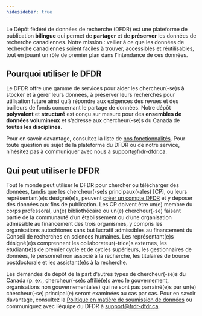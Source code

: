 ```yaml
---
hidesidebar: true
---
```

Le Dépôt fédéré de données de recherche (DFDR) est une plateforme de publication **bilingue** qui permet de **partager** et de **préserver** les données de recherche canadiennes. Notre mission : veiller à ce que les données de recherche canadiennes soient faciles à trouver, accessibles et réutilisables, tout en jouant un rôle de premier plan dans l’intendance de ces données.

## Pourquoi utiliser le DFDR
Le DFDR offre une gamme de services pour aider les chercheur(-se)s à stocker et à gérer leurs données, à préserver leurs recherches pour utilisation future ainsi qu’à répondre aux exigences des revues et des bailleurs de fonds concernant le partage de données. Notre dépôt **polyvalent** et **structuré** est conçu sur mesure pour des **ensembles de données volumineux** et s’adresse aux chercheur(-se)s du Canada de **toutes les disciplines**.

Pour en savoir davantage, consultez la liste de [nos fonctionnalités](à_propos.md#nos-fonctionnalites). Pour toute question au sujet de la plateforme du DFDR ou de notre service, n’hésitez pas à communiquer avec nous à [support@frdr-dfdr.ca](mailto:support@frdr-dfdr.ca).

## Qui peut utiliser le DFDR

Tout le monde peut utiliser le DFDR pour chercher ou télécharger des données, tandis que les chercheur(-se)s principaux(-ales) [CP], ou leurs représentant(e)s désigné(e)s, peuvent [créer un compte DFDR](avant_de_déposer.md) et y déposer des données aux fins de publication. Les CP doivent être un(e) membre du corps professoral, un(e) bibliothécaire ou un(e) chercheur(-se) faisant partie de la communauté d’un établissement ou d’une organisation admissible au financement des trois organismes, y compris les organisations autochtones sans but lucratif admissibles au financement du Conseil de recherches en sciences humaines. Les représentant(e)s désigné(e)s comprennent les collaborateur(-trice)s externes, les étudiant(e)s de premier cycle et de cycles supérieurs, les gestionnaires de données, le personnel non associé à la recherche, les titulaires de bourse postdoctorale et les assistant(e)s à la recherche.

Les demandes de dépôt de la part d’autres types de chercheur(-se)s du Canada (p. ex., chercheur(-se)s affilié(e)s avec le gouvernement, organisations non gouvernementales) qui ne sont pas parrainé(e)s par un(e) chercheur(-se) principal(e) seront examinées au cas par cas. Pour en savoir davantage, consultez la [Politique en matière de soumission de données](/policies/fr/soumission_données) ou communiquez avec l’équipe du DFDR à [support@frdr-dfdr.ca](mailto:support@frdr-dfdr.ca).